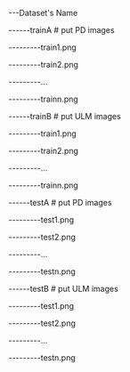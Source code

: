---Dataset's Name

------trainA # put PD images 

---------train1.png

---------train2.png

---------...

---------trainn.png

------trainB # put ULM images

---------train1.png

---------train2.png

---------...

---------trainn.png

------testA # put PD images 

---------test1.png

---------test2.png

---------...

---------testn.png

------testB # put ULM images

---------test1.png

---------test2.png

---------...

---------testn.png

